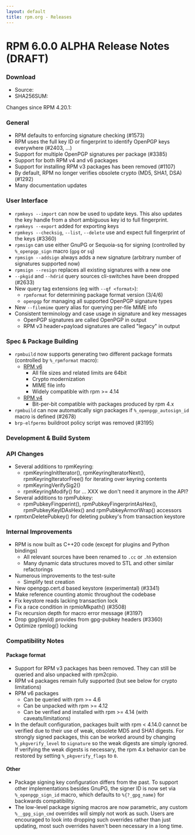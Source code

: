 ```yaml
---
layout: default
title: rpm.org - Releases
---
```


# RPM 6.0.0 ALPHA Release Notes (DRAFT)

### Download
* Source:
* SHA256SUM:

Changes since RPM 4.20.1:

### General
* RPM defaults to enforcing signature checking (#1573)
* RPM uses the full key ID or fingerprint to identify OpenPGP keys everywhere
  (#2403, ...)
* Support for multiple OpenPGP signatures per package (#3385)
* Support for both RPM v4 and v6 packages
* Support for installing RPM v3 packages has been removed (#1107)
* By default, RPM no longer verifies obsolete crypto (MD5, SHA1, DSA) (#1292)
* Many documentation updates

### User Interface
* `rpmkeys --import` can now be used to update keys. This also
  updates the key handle from a short ambiguous key id to full fingerprint.
* `rpmkeys --export` added for exporting keys
* `rpmkeys --checksig`, `--list`, `--delete` use and expect full
  fingerprint of the keys (#3360)
* `rpmsign` can use either GnuPG or Sequoia-sq for signing (controlled
  by `%_openpgp_sign` macro (`gpg` or `sq`)
* `rpmsign --addsign` always adds a new signature (arbitrary number of
  signatures supported now)
* `rpmsign --resign` replaces all existing signatures with a new one
* `--pkgid` and `--hdrid` query sources cli-switches have been dropped
  (#2633)
* New query tag extensions (eg with `--qf <format>`):
  * `rpmformat` for determining package format version (3/4/6)
  * `openpgp` for managing all supported OpenPGP signature types
* New `--filemime` query alias for querying per-file MIME info
* Consistent terminology and case usage in signature and key messages
  * OpenPGP signatures are called OpenPGP in output
  * RPM v3 header+payload signatures are called "legacy" in output

### Spec & Package Building

* `rpmbuild` now supports generating two different package formats
  (controlled by `%_rpmformat` macro):
  * [RPM v6](https://rpm-software-management.github.io/rpm/manual/format_v6.html)
    * All file sizes and related limits are 64bit
    * Crypto modernization
    * MIME file info
    * Widely compatible with rpm >= 4.14
  * [RPM v4](https://rpm-software-management.github.io/rpm/manual/format_v4.html)
    * Bit-per-bit compatible with packages produced by rpm 4.x
* `rpmbuild` can now automatically sign packages if `%_openpgp_autosign_id`
  macro is defined (#2678)
* `brp-elfperms` buildroot policy script was removed (#3195)

### Development & Build System

### API Changes
* Several additions to rpmKeyring:
  * rpmKeyringInitIterator(), rpmKeyringIteratorNext(),
    rpmKeyringIteratorFree() for iterating over keyring contents
  * rpmKeyringVerifySig2()
  * rpmKeyringModify() for ... XXX we don't need it anymore in the API?
* Several additions to rpmPubkey:
  * rpmPubkeyFingperint(), rpmPubkeyFingerprintAsHex(),
    rpmPubkeyKeyIDAsHex() and rpmPubkeyArmorWrap() accessors
* rpmtxnDeletePubkey() for deleting pubkey's from transaction keystore

### Internal Improvements
* RPM is now built as C++20 code (except for plugins and Python bindings)
  * All relevant sources have been renamed to `.cc` or `.hh` extension
  * Many dynamic data structures moved to STL and other similar refactorings
* Numerous improvements to the test-suite
  * Simplify test creation
* New openpgp.cert.d based keystore (experimental) (#3341)
* Make reference counting atomic throughout the codebase
* Fix keystore reads lacking transaction lock
* Fix a race condition in rpmioMkpath() (#3508)
* Fix recursion depth for macro error message (#3197)
* Drop gpg(keyid) provides from gpg-pubkey headers (#3360)
* Optimize rpmlog() locking


### Compatibility Notes
#### Package format
* Support for RPM v3 packages has been removed. They can still be queried
  and also unpacked with rpm2cpio.
* RPM v4 packages remain fully supported (but see below for crypto limitations)
* RPM v6 packages
  * Can be queried with rpm >= 4.6
  * Can be unpacked with rpm >= 4.12
  * Can be verified and installed with rpm >= 4.14 (with caveats/limitations)
* In the default configuration, packages built with rpm < 4.14.0 cannot
  be verified due to their use of weak, obsolete MD5 and SHA1 digests.
  For strongly signed packages, this can be worked around by changing
  `%_pkgverify_level` to `signature` so the weak digests are simply ignored.
  If verifying the weak digests is necessary, the rpm 4.x behavior can
  be restored by setting `%_pkgverify_flags` to `0`.

#### Other
* Package signing key configuration differs from the past. To support
  other implementations besides GnuPG, the signer ID is now set via
  `%_openpgp_sign_id` macro, which defaults to `%{?_gpg_name}` for
  backwards compatibility.
* The low-level package signing macros are now parametric, any custom
  `%__gpg_sign_cmd` overrides will simply not work as such. Users are
  encouraged to look into dropping such overrides rather than just
  updating, most such overrides haven't been necessary in a long time.

